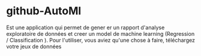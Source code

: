 # github-AutoMl
Est une  application  qui  permet de gener er un  rapport d'analyse exploratoire de données et creer un model  de machine learning (Regression  / Classification ). Pour l'utiliser, vous aviez qu'une chose à faire, téléchargez votre jeux de données 
